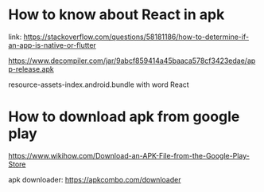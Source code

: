 # How to know about React in apk
link: https://stackoverflow.com/questions/58181186/how-to-determine-if-an-app-is-native-or-flutter

https://www.decompiler.com/jar/9abcf859414a45baaca578cf3423edae/app-release.apk

resource-assets-index.android.bundle with word React

# How to download apk from google play

https://www.wikihow.com/Download-an-APK-File-from-the-Google-Play-Store

apk downloader: https://apkcombo.com/downloader